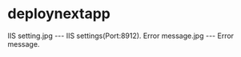 # deploynextapp


IIS setting.jpg --- IIS settings(Port:8912). 
Error message.jpg --- Error message. 
